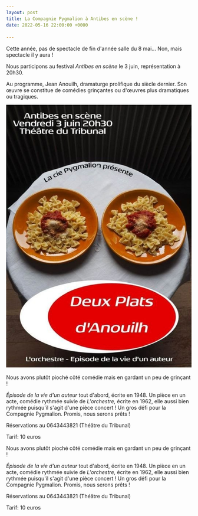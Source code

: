 ```yaml
---
layout: post
title: La Compagnie Pygmalion à Antibes en scène !
date: 2022-05-16 22:00:00 +0000

---
```

Cette année, pas de spectacle de fin d'année salle du 8 mai... Non, mais spectacle il y aura !

Nous participons au festival _Antibes en scène_ le 3 juin, représentation à 20h30.

Au programme, Jean Anouilh, dramaturge prolifique du siècle dernier. Son œuvre se constitue de comédies grinçantes ou d'œuvres plus dramatiques ou tragiques.

![](/uploads/affiche_pygma_2022.jpg)

Nous avons plutôt pioché côté comédie mais en gardant un peu de grinçant !

_Épisode de la vie d'un auteur_ tout d'abord, écrite en 1948. Un pièce en un acte, comédie rythmée suivie de _L'orchestre,_ écrite en 1962, elle aussi bien rythmée puisqu'il s'agit d'une pièce concert ! Un gros défi pour la Compagnie Pygmalion. Promis, nous serons prêts !

Réservations au 0643443821 (Théâtre du Tribunal)

Tarif: 10 euros

Nous avons plutôt pioché côté comédie mais en gardant un peu de grinçant !

_Épisode de la vie d'un auteur_ tout d'abord, écrite en 1948. Un pièce en un acte, comédie rythmée suivie de _L'orchestre,_ écrite en 1962, elle aussi bien rythmée puisqu'il s'agit d'une pièce concert ! Un gros défi pour la Compagnie Pygmalion. Promis, nous serons prêts !

Réservations au 0643443821 (Théâtre du Tribunal)

Tarif: 10 euros